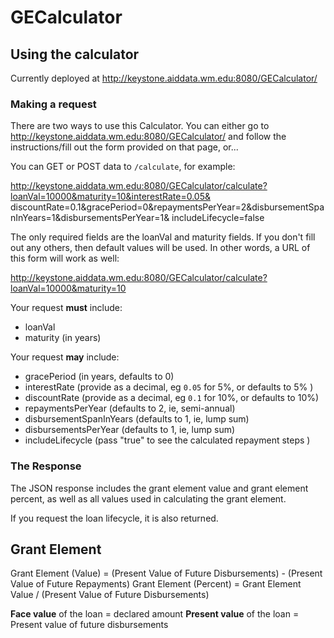 # GECalculator

## Using the calculator

Currently deployed at http://keystone.aiddata.wm.edu:8080/GECalculator/


### Making a request

There are two ways to use this Calculator. You can either go to http://keystone.aiddata.wm.edu:8080/GECalculator/ and follow the instructions/fill out the form provided on that page, or...

You can GET or POST  data to `/calculate`, for example:

http://keystone.aiddata.wm.edu:8080/GECalculator/calculate?loanVal=10000&maturity=10&interestRate=0.05& discountRate=0.1&gracePeriod=0&repaymentsPerYear=2&disbursementSpanInYears=1&disbursementsPerYear=1& includeLifecycle=false

The only required fields are the loanVal and maturity fields. If you don't fill out any others, then default values will be used. In other words, a URL of this form will work as well:

http://keystone.aiddata.wm.edu:8080/GECalculator/calculate?loanVal=10000&maturity=10

Your request __must__ include:

- loanVal 
- maturity (in years)

Your request __may__ include:

- gracePeriod (in years, defaults to 0)
- interestRate (provide as a decimal, eg `0.05` for 5%, or defaults to 5% )
- discountRate (provide as a decimal, eg `0.1` for 10%, or defaults to 10%)
- repaymentsPerYear (defaults to 2, ie, semi-annual)
- disbursementSpanInYears (defaults to 1, ie, lump sum)
- disbursementsPerYear (defaults to 1, ie, lump sum)
- includeLifecycle (pass "true" to see the calculated repayment steps )

### The Response
The JSON response includes the grant element value and grant element percent, as well as all values used in calculating the grant element.

If you request the loan lifecycle, it is also returned.

## Grant Element

Grant Element (Value) = (Present Value of Future Disbursements) - (Present Value of Future Repayments)
Grant Element (Percent) = Grant Element Value / (Present Value of Future Disbursements)

__Face value__ of the loan = declared amount
__Present value__ of the loan = Present value of future disbursements
